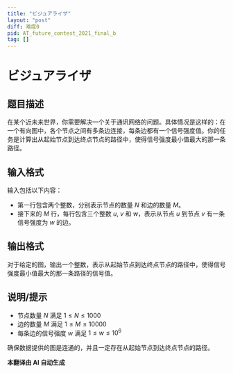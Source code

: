 ```yaml
---
title: "ビジュアライザ"
layout: "post"
diff: 难度0
pid: AT_future_contest_2021_final_b
tag: []
---
```


# ビジュアライザ

## 题目描述

在某个近未来世界，你需要解决一个关于通讯网络的问题。具体情况是这样的：在一个有向图中，各个节点之间有多条边连接，每条边都有一个信号强度值。你的任务是计算出从起始节点到达终点节点的路径中，使得信号强度最小值最大的那一条路径。

## 输入格式

输入包括以下内容：

- 第一行包含两个整数，分别表示节点的数量 $N$ 和边的数量 $M$。
- 接下来的 $M$ 行，每行包含三个整数 $u$, $v$ 和 $w$，表示从节点 $u$ 到节点 $v$ 有一条信号强度为 $w$ 的边。

## 输出格式

对于给定的图，输出一个整数，表示从起始节点到达终点节点的路径中，使得信号强度最小值最大的那一条路径的信号值。

## 说明/提示

- 节点数量 $N$ 满足 $1 \leq N \leq 1000$
- 边的数量 $M$ 满足 $1 \leq M \leq 10000$
- 每条边的信号强度 $w$ 满足 $1 \leq w \leq 10^6$

确保数据提供的图是连通的，并且一定存在从起始节点到达终点节点的路径。

 **本翻译由 AI 自动生成**

